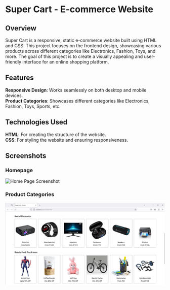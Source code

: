 # Super Cart - E-commerce Website

## Overview
Super Cart is a responsive, static e-commerce website built using HTML and CSS. This project focuses on the frontend design, showcasing various products across different categories like Electronics, Fashion, Toys, and more. The goal of this project is to create a visually appealing and user-friendly interface for an online shopping platform.

## Features
 **Responsive Design**: Works seamlessly on both desktop and mobile devices.  
 **Product Categories**: Showcases different categories like Electronics, Fashion, Toys, Sports, etc.

 
## Technologies Used
**HTML**: For creating the structure of the website.  
**CSS**: For styling the website and ensuring responsiveness.

## Screenshots
### Homepage

![Home Page Screenshot](Images/HomePage.png)  

### Product Categories  

![Product Section Screenshot](Images/Product-Categories.png)







 

